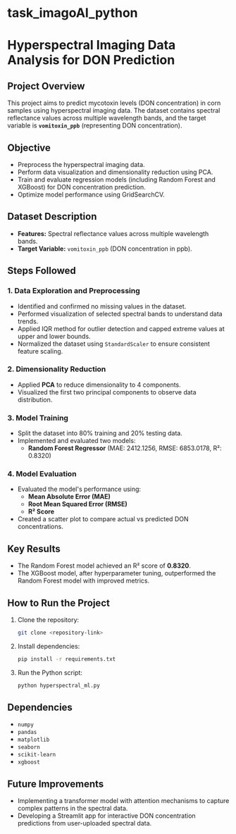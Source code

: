 # task_imagoAI_python
# Hyperspectral Imaging Data Analysis for DON Prediction

## Project Overview

This project aims to predict mycotoxin levels (DON concentration) in corn samples using hyperspectral imaging data. The dataset contains spectral reflectance values across multiple wavelength bands, and the target variable is **`vomitoxin_ppb`** (representing DON concentration).

## Objective

- Preprocess the hyperspectral imaging data.
- Perform data visualization and dimensionality reduction using PCA.
- Train and evaluate regression models (including Random Forest and XGBoost) for DON concentration prediction.
- Optimize model performance using GridSearchCV.

## Dataset Description

- **Features:** Spectral reflectance values across multiple wavelength bands.
- **Target Variable:** `vomitoxin_ppb` (DON concentration in ppb).

## Steps Followed

### 1. Data Exploration and Preprocessing

- Identified and confirmed no missing values in the dataset.
- Performed visualization of selected spectral bands to understand data trends.
- Applied IQR method for outlier detection and capped extreme values at upper and lower bounds.
- Normalized the dataset using `StandardScaler` to ensure consistent feature scaling.

### 2. Dimensionality Reduction

- Applied **PCA** to reduce dimensionality to 4 components.
- Visualized the first two principal components to observe data distribution.

### 3. Model Training

- Split the dataset into 80% training and 20% testing data.
- Implemented and evaluated two models:
  - **Random Forest Regressor** (MAE: 2412.1256, RMSE: 6853.0178, R²: 0.8320)

### 4. Model Evaluation

- Evaluated the model's performance using:
  - **Mean Absolute Error (MAE)**
  - **Root Mean Squared Error (RMSE)**
  - **R² Score**
- Created a scatter plot to compare actual vs predicted DON concentrations.

## Key Results

- The Random Forest model achieved an R² score of **0.8320**.
- The XGBoost model, after hyperparameter tuning, outperformed the Random Forest model with improved metrics.

## How to Run the Project

1. Clone the repository:
   ```bash
   git clone <repository-link>
   ```
2. Install dependencies:
   ```bash
   pip install -r requirements.txt
   ```
3. Run the Python script:
   ```bash
   python hyperspectral_ml.py
   ```

## Dependencies

- `numpy`
- `pandas`
- `matplotlib`
- `seaborn`
- `scikit-learn`
- `xgboost`

## Future Improvements

- Implementing a transformer model with attention mechanisms to capture complex patterns in the spectral data.
- Developing a Streamlit app for interactive DON concentration predictions from user-uploaded spectral data.

